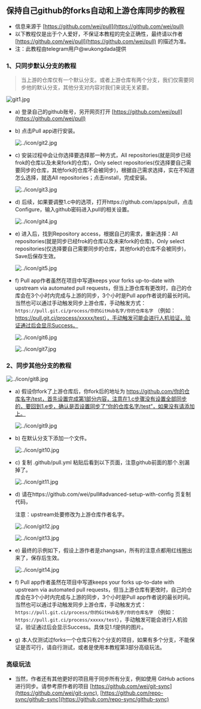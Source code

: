 ## 保持自己github的forks自动和上游仓库同步的教程
 - 信息来源于 [https://github.com/wei/pull](https://github.com/wei/pull)
 - 以下教程仅是出于个人爱好，不保证本教程的完全正确性，最终请以作者 [https://github.com/wei/pull](https://github.com/wei/pull) 的描述为准。
 - 注：此教程由telegram用户@wukongdada提供
### 1、只同步默认分支的教程	

>   当上游的仓库仅有一个默认分支。或者上游仓库有两个分支，我们仅需要同步他的默认分支，其他分支对内容对我们来说无关紧要。	

   ![git1.jpg](../icon/git1.jpg)	
   
   - a)  登录自己的github账号，另开网页打开 [https://github.com/wei/pull](https://github.com/wei/pull)	

   - b)  点击Pull app进行安装。	

     ![../icon/git2.jpg](../icon/git2.jpg)	

   - c)  安装过程中会让你选择要选择那一种方式，All repositories(就是同步已经frok的仓库以及未来fork的仓库)，Only select repositories(仅选择要自己需要同步的仓库，其他fork的仓库不会被同步)，根据自己需求选择，实在不知道怎么选择，就选All repositories；点击install，完成安装。	

     ![../icon/git3.jpg](../icon/git3.jpg)	

   - d)  后续，如果要调整1.c中的选项，打开https://github.com/apps/pull，点击Configure，输入github密码进入pull的相关设置。	

     ![../icon/git4.jpg](../icon/git4.jpg)	

   - e)  进入后，找到Repository access，根据自己的需求，重新选择：All repositories(就是同步已经frok的仓库以及未来fork的仓库)，Only select repositories(仅选择要自己需要同步的仓库，其他fork的仓库不会被同步)，Save后保存生效。	

     ![../icon/git5.jpg](../icon/git5.jpg)	

   - f)  Pull app作者虽然在项目中写道keeps your forks up-to-date with upstream via automated pull requests，但当上游仓库有更改时，自己的仓库会在3个小时内完成与上游的同步，3个小时是Pull app作者说的最长时间。当然也可以通过手动触发同步上游仓库，手动触发方式：`https://pull.git.ci/process/你的GitHub名字/你的仓库名字` （例如：https://pull.git.ci/process/xxxxx/test），手动触发可能会进行人机验证，验证通过后会显示Success。	

     ![../icon/git6.jpg](../icon/git6.jpg)	

     ![../icon/git7.jpg](../icon/git7.jpg)	

### 2、同步其他分支的教程	

   ![../icon/git8.jpg](../icon/git8.jpg)	

 - a)  假设你fork了上游仓库后，你fork后的地址为 https://github.com/你的仓库名字/test，首先设置完成第1部分内容，注意在1.c步骤没有设置全部同步的，要回到1.e步，确认是否设置同步了“你的仓库名字/test”，如果没有请添加上。	

    ![../icon/git9.jpg](../icon/git9.jpg)	

 - b)  在默认分支下添加一个文件。	

    ![../icon/git10.jpg](../icon/git10.jpg)	


 - c)  复制 .github/pull.yml 粘贴后看到以下页面，注意github前面的那个.别漏掉了。	

    ![../icon/git11.jpg](../icon/git11.jpg)	

 - d)  请在https://github.com/wei/pull\#advanced-setup-with-config 页复制代码，	

    注意：upstream处要修改为上游仓库作者名字。	

    ![../icon/git12.jpg](../icon/git12.jpg)                                                                      

    ![../icon/git13.jpg](../icon/git13.jpg)	

 - e)  最终的示例如下，假设上游作者是zhangsan，所有的注意点都用红线圈出来了，保存后生效。	

    ![../icon/git14.jpg](../icon/git14.jpg)	

 - f)  Pull app作者虽然在项目中写道keeps your forks up-to-date with upstream via automated pull requests，但当上游仓库有更改时，自己的仓库会在3个小时内完成与上游的同步，3个小时是Pull app作者说的最长时间。当然也可以通过手动触发同步上游仓库，手动触发方式：`https://pull.git.ci/process/你的GitHub名字/你的仓库名字` （例如：`https://pull.git.ci/process/xxxxx/test`），手动触发可能会进行人机验证，验证通过后会显示Success。具体见1.f提供的图片。	

 - g)  本人仅测试过forks一个仓库只有2个分支的项目，如果有多个分支，不能保证是否可行，请自行测试，或者是使用本教程第3部分高级玩法。	

### 高级玩法	

-  当然，作者还有其他更好的项目用于同步所有分支，例如使用 GitHub actions 进行同步。请参考原作者的项目 [https://github.com/wei/git-sync](https://github.com/wei/git-sync), [https://github.com/repo-sync/github-sync](https://github.com/repo-sync/github-sync)